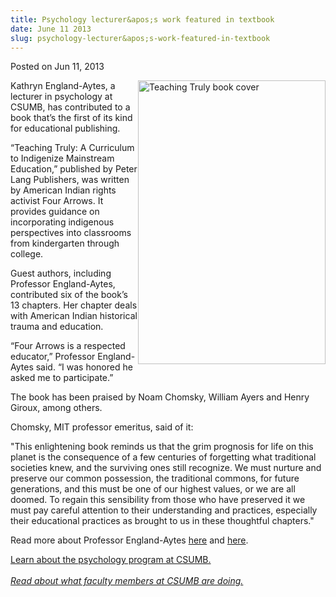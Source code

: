 ```yaml
---
title: Psychology lecturer&apos;s work featured in textbook
date: June 11 2013
slug: psychology-lecturer&apos;s-work-featured-in-textbook
---
```





<span class="date">Posted on Jun 11, 2013    </span>
<p><img alt="Teaching Truly book cover" src="http://news.csumb.edu/sites/default/files/65/attachments/news/images/teaching_truly.jpg" style="float:right; width:300px; height:454px">Kathryn
England-Aytes, a lecturer in psychology at CSUMB, has contributed
to a book that&#x2019;s the first of its kind for educational
publishing.</img></p>
<p>&#x201C;Teaching Truly: A Curriculum to Indigenize Mainstream
Education,&#x201D; published by Peter Lang Publishers, was written by
American Indian rights activist Four Arrows. It provides guidance
on incorporating indigenous perspectives into classrooms from
kindergarten through college.</p>
<p>Guest authors, including Professor England-Aytes, contributed
six of the book&#x2019;s 13 chapters. Her chapter deals with American
Indian historical trauma and education.</p>
<p>&#x201C;Four Arrows is a respected educator,&#x201D; Professor England-Aytes
said. &#x201C;I was honored he asked me to participate.&#x201D;</p>
<p>The book has been praised by Noam Chomsky, William Ayers and
Henry Giroux, among others.</p>
<p>Chomsky, MIT professor emeritus, said of it:</p>
<p>&quot;This enlightening book reminds us that the grim prognosis for
life on this planet is the consequence of a few centuries of
forgetting what traditional societies knew, and the surviving ones
still recognize. We must nurture and preserve our common
possession, the traditional commons, for future generations, and
this must be one of our highest values, or we are all doomed. To
regain this sensibility from those who have preserved it we must
pay careful attention to their understanding and practices,
especially their educational practices as brought to us in these
thoughtful chapters.&quot;</p>
<p>Read more about Professor England-Aytes&#xA0;<a href="../../../../kathryn-england-aytes.html" rel="nofollow">here</a>
and <a href="http://sbgs.csumb.edu/faculty/kathryn-england-aytes" rel="nofollow">here</a>.</p>
<p><a href="http://sbgs.csumb.edu/psychology-major" rel="nofollow">Learn about the psychology program at CSUMB.</a><br>
<br>
<em><a href="../../../2012/nov/25/faculty-highlights.html" rel="nofollow">Read about what faculty members at CSUMB are
doing.</a></em><br>
<br>
&#xA0;</br></br></br></br></p>





